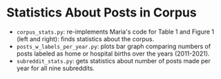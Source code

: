 # Statistics About Posts in Corpus
- `corpus_stats.py`: re-implements Maria's code for Table 1 and Figure 1 (left and right): finds statistics about the corpus.
- `posts_w_labels_per_year.py`: plots bar graph comparing numbers of posts labeled as home or hospital births over the years (2011-2021).
- `subreddit_stats.py`: gets statistics about number of posts made per year for all nine subreddits.
